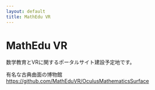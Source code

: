 ```yaml
---
layout: default
title: MathEdu VR
---
```


# MathEdu VR

数学教育とVRに関するポータルサイト建設予定地です。

有名な古典曲面の博物館  https://github.com/MathEduVR/OculusMathematicsSurface
